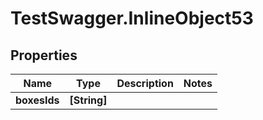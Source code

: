 # TestSwagger.InlineObject53

## Properties

Name | Type | Description | Notes
------------ | ------------- | ------------- | -------------
**boxesIds** | **[String]** |  | 


